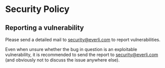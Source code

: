 # Security Policy

## Reporting a vulnerability

Please send a detailed mail to security@everli.com to
report vulnerabilities.

Even when unsure whether the bug in question is an exploitable
vulnerability, it is recommended to send the report to
security@everli.com (and obviously not to discuss the
issue anywhere else).
